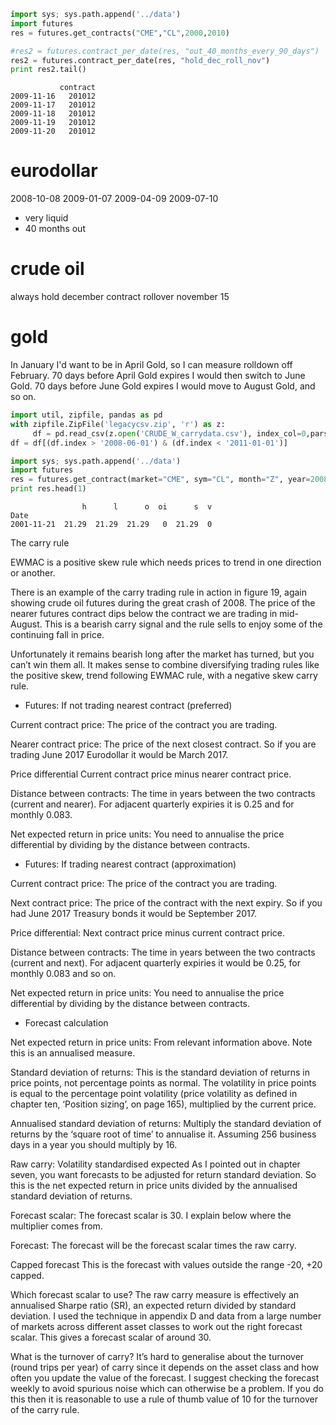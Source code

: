 
```python
import sys; sys.path.append('../data')
import futures       
res = futures.get_contracts("CME","CL",2000,2010)
```

```python
#res2 = futures.contract_per_date(res, "out_40_months_every_90_days")
res2 = futures.contract_per_date(res, "hold_dec_roll_nov")
print res2.tail()
```

```text
           contract
2009-11-16   201012
2009-11-17   201012
2009-11-18   201012
2009-11-19   201012
2009-11-20   201012
```















eurodollar
===================
2008-10-08
2009-01-07
2009-04-09
2009-07-10

* very liquid
* 40 months out

crude oil
===============
always hold december contract
rollover november 15

gold
========
In January I'd want to be in April Gold, so I can measure rolldown off
February. 70 days before April Gold expires I would then switch to
June Gold. 70 days before June Gold expires I would move to August
Gold, and so on.



```python
import util, zipfile, pandas as pd
with zipfile.ZipFile('legacycsv.zip', 'r') as z:
     df = pd.read_csv(z.open('CRUDE_W_carrydata.csv'), index_col=0,parse_dates=True )
df = df[(df.index > '2008-06-01') & (df.index < '2011-01-01')]
```

```python
import sys; sys.path.append('../data')
import futures
res = futures.get_contract(market="CME", sym="CL", month="Z", year=2008)
print res.head(1)
```

```text
                h      l      o  oi      s  v
Date                                         
2001-11-21  21.29  21.29  21.29   0  21.29  0
```










The carry rule

EWMAC is a positive skew rule which needs prices to trend in one
direction or another.

There is an example of the carry trading rule in action in figure 19,
again showing crude oil futures during the great crash of 2008. The
price of the nearer futures contract dips below the contract we are
trading in mid-August.  This is a bearish carry signal and the rule
sells to enjoy some of the continuing fall in price.

Unfortunately it remains bearish long after the market has turned, but
you can’t win them all. It makes sense to combine diversifying trading
rules like the positive skew, trend following EWMAC rule, with a
negative skew carry rule.

* Futures: If not trading nearest contract (preferred)

Current contract price: The price of the contract you are trading.

Nearer contract price: The price of the next closest contract. So if
you are trading June 2017 Eurodollar it would be March 2017.

Price differential Current contract price minus nearer contract price.

Distance between contracts: The time in years between the two contracts
(current and nearer). For adjacent quarterly expiries it is 0.25 and
for monthly 0.083.

Net expected return in price units: You need to annualise the price
differential by dividing by the distance between contracts.

* Futures: If trading nearest contract (approximation)

Current contract price: The price of the contract you are trading.

Next contract price: The price of the contract with the next expiry. So
if you had June 2017 Treasury bonds it would be September 2017.

Price differential: Next contract price minus current contract price.

Distance between contracts: The time in years between the two contracts
(current and next). For adjacent quarterly expiries it would be 0.25,
for monthly 0.083 and so on.

Net expected return in price units: You need to annualise the price
differential by dividing by the distance between contracts.

* Forecast calculation

Net expected return in price units: From relevant information
above. Note this is an annualised measure.

Standard deviation of returns: This is the standard deviation of
returns in price points, not percentage points as normal. The
volatility in price points is equal to the percentage point volatility
(price volatility as defined in chapter ten, ‘Position sizing’, on
page 165), multiplied by the current price.

Annualised standard deviation of returns: Multiply the standard
deviation of returns by the ‘square root of time’ to annualise
it. Assuming 256 business days in a year you should multiply by 16.

Raw carry: Volatility standardised expected As I pointed out in
chapter seven, you want forecasts to be adjusted for return standard
deviation. So this is the net expected return in price units divided
by the annualised standard deviation of returns.

Forecast scalar: The forecast scalar is 30. I explain below where the
multiplier comes from.

Forecast: The forecast will be the forecast scalar times the raw
carry.

Capped forecast This is the forecast with values outside the range
-20, +20 capped.
 
Which forecast scalar to use?
The raw carry measure is effectively an annualised Sharpe ratio (SR),
an expected return divided by standard deviation. I used the technique
in appendix D and data from a large number of markets across different
asset classes to work out the right forecast scalar. This gives a
forecast scalar of around 30.

What is the turnover of carry?
It’s hard to generalise about the turnover (round trips per year) of
carry since it depends on the asset class and how often you update the
value of the forecast. I suggest checking the forecast weekly to avoid
spurious noise which can otherwise be a problem. If you do this then
it is reasonable to use a rule of thumb value of 10 for the turnover
of the carry rule.
 
 

